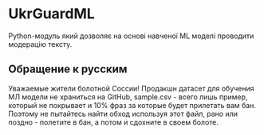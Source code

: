 # UkrGuardML

Python-модуль який дозволяє на основі навченої ML моделі проводити модерацію тексту.

## Обращение к русским

Уважаемые жители болотной Соссии! Продакшн датасет для обучения МЛ модели не храниться на GitHub, sample.csv - всего лишь пример, который не покрывает и 10% фраз за которые будет прилетать вам бан. Поэтому не пытайтесь найти обход используя этот файл, рано или поздно - полетите в бан, а потом и сдохните в своем болоте.